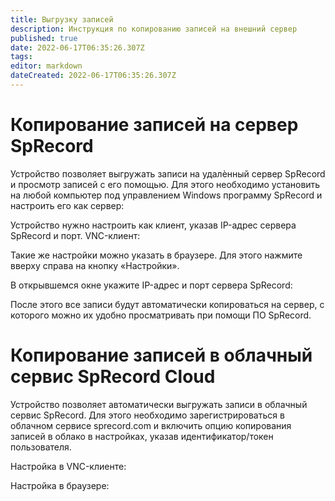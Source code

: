 ```yaml
---
title: Выгрузку записей
description: Инструкция по копированию записей на внешний сервер
published: true
date: 2022-06-17T06:35:26.307Z
tags: 
editor: markdown
dateCreated: 2022-06-17T06:35:26.307Z
---
```


# Копирование записей на сервер SpRecord
Устройство позволяет выгружать записи на удалѐнный сервер SpRecord и просмотр записей с его помощью. Для этого необходимо установить на любой компьютер под управлением Windows программу SpRecord и настроить его как сервер:

Устройство нужно настроить как клиент, указав IP-адрес сервера SpRecord и порт. VNC-клиент:

Такие же настройки можно указать в браузере. Для этого нажмите вверху справа на кнопку «Настройки».

В открывшемся окне укажите IP-адрес и порт сервера SpRecord:

После этого все записи будут автоматически копироваться на сервер, с которого можно их удобно просматривать при помощи ПО SpRecord.

# Копирование записей в облачный сервис SpRecord Cloud

Устройство позволяет автоматически выгружать записи в облачный сервис SpRecord. Для этого необходимо зарегистрироваться в облачном сервисе sprecord.com и включить опцию копирования записей в облако в настройках, указав идентификатор/токен пользователя.

Настройка в VNC-клиенте:

Настройка в браузере:

